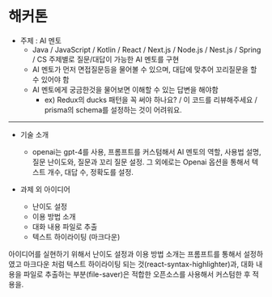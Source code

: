 # 해커톤

- 주제 : AI 멘토
  - Java / JavaScript / Kotlin / React / Next.js / Node.js / Nest.js / Spring / CS 주제별로 질문/대답이 가능한 AI 멘토를 구현
  - AI 멘토가 먼저 면접질문등을 물어볼 수 있으며, 대답에 맞추어 꼬리질문을 할 수 있어야 함
  - AI 멘토에게 궁금한것을 물어보면 이해할 수 있는 답변을 해야함
    - ex) Redux의 ducks 패턴을 꼭 써야 하나요? / 이 코드를 리뷰해주세요 / prisma의 schema를 설정하는 것이 어려워요.

---

- 기술 소개

  - openai는 gpt-4를 사용,
    프롬프트를 커스텀해서 AI 멘토의 역할, 사용법 설명, 질문 난이도와, 질문과 꼬리 질문 설정.
    그 외에로는 Openai 옵션을 통해서 텍스트 개수, 대답 수, 정확도를 설정.

- 과제 외 아이디어

  - 난이도 설정
  - 이용 방법 소개
  - 대화 내용 파일로 추출
  - 텍스트 하이라이팅 (마크다운)

아이디어를 실현하기 위해서 난이도 설정과 이용 방법 소개는 프롬프트를 통해서 설정하였고
마크다운 처럼 텍스트 하이라이팅 되는 것(react-syntax-highlighter)과, 대화 내용을 파일로 추출하는 부분(file-saver)은 적합한 오픈소스를 사용해서
커스텀한 후 적용을.
